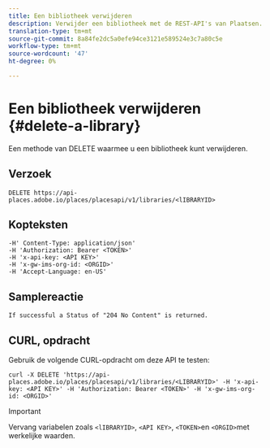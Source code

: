 ```yaml
---
title: Een bibliotheek verwijderen
description: Verwijder een bibliotheek met de REST-API's van Plaatsen.
translation-type: tm+mt
source-git-commit: 8a84fe2dc5a0efe94ce3121e589524e3c7a80c5e
workflow-type: tm+mt
source-wordcount: '47'
ht-degree: 0%

---
```



# Een bibliotheek verwijderen {#delete-a-library}

Een methode van DELETE waarmee u een bibliotheek kunt verwijderen.

## Verzoek

```text
DELETE https://api-places.adobe.io/places/placesapi/v1/libraries/<lIBRARYID>
```

## Kopteksten

```text
-H' Content-Type: application/json'  
-H 'Authorization: Bearer <TOKEN>'  
-H 'x-api-key: <API KEY>'  
-H 'x-gw-ims-org-id: <ORGID>'  
-H 'Accept-Language: en-US'
```

## Samplereactie

```text
If successful a Status of "204 No Content" is returned.
```

## CURL, opdracht

Gebruik de volgende CURL-opdracht om deze API te testen:

```text
curl -X DELETE 'https://api-places.adobe.io/places/placesapi/v1/libraries/<LIBRARYID>' -H 'x-api-key: <API KEY>' -H 'Authorization: Bearer <TOKEN>' -H 'x-gw-ims-org-id: <ORGID>'
```

>[!IMPORTANT]
>
>Vervang variabelen zoals `<lIBRARYID>`, `<API KEY>`, `<TOKEN>`en `<ORGID>`met werkelijke waarden.

